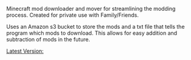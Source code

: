 Minecraft mod downloader and mover for streamlining the modding process.
Created for private use with Family/Friends.

Uses an Amazon s3 bucket to store the mods and a txt file that tells the program which mods to download.
This allows for easy addition and subtraction of mods in the future.

[Latest Version:](https://github.com/Greaooo/Minecraft-Mod-Mover/blob/d58ccaa6f16856c6de2af2796d9c6b62c4dfb1f1/ModMoverMain.exe)
